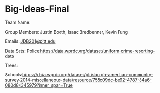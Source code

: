 # Big-Ideas-Final

Team Name:

Group Members:
Justin Booth, 
Isaac Bredbenner,
Kevin Fung

Emails:
JDB201@pitt.edu


Data Sets:
Police:https://data.wprdc.org/dataset/uniform-crime-reporting-data

Trees:

Schools:https://data.wprdc.org/dataset/pittsburgh-american-community-survey-2014-miscellaneous-data/resource/755c09dc-be92-4787-84a6-080d84345979?inner_span=True
